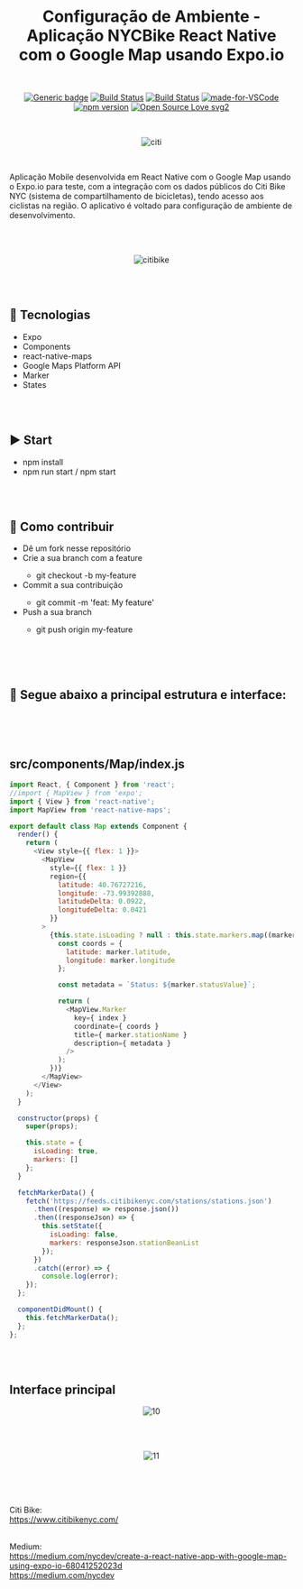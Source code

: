 <div align="center"> 

# Configuração de Ambiente - Aplicação NYCBike React Native com o Google Map usando Expo.io

</div>

<br>

<div align="center">

[![Generic badge](https://img.shields.io/badge/Made%20by-Renan%20Borba-purple.svg)](https://shields.io/) [![Build Status](https://img.shields.io/github/stars/RenanBorba/react-native-nycbike-ambient-test.svg)](https://github.com/RenanBorba/react-native-nycbike-ambient-test) [![Build Status](https://img.shields.io/github/forks/RenanBorba/react-native-nycbike-ambient-test.svg)](https://github.com/RenanBorba/react-native-nycbike-ambient-test) [![made-for-VSCode](https://img.shields.io/badge/Made%20for-VSCode-1f425f.svg)](https://code.visualstudio.com/) [![npm version](https://badge.fury.io/js/react-native.svg)](https://badge.fury.io/js/react-native) [![Open Source Love svg2](https://badges.frapsoft.com/os/v2/open-source.svg?v=103)](https://github.com/ellerbrock/open-source-badges/)

<br>

![citi](https://user-images.githubusercontent.com/48495838/86008856-c57f5480-b9ef-11ea-80d1-5b06fdc59db9.jpeg)

</div>

<br>

Aplicação Mobile desenvolvida em React Native com o Google Map usando o Expo.io para teste, com a integração com os dados públicos do Citi Bike NYC (sistema de compartilhamento de bicicletas), tendo acesso aos ciclistas na região. O aplicativo é voltado para configuração de ambiente de desenvolvimento.

<br><br>

<div align="center">

![citibike](https://user-images.githubusercontent.com/48495838/84694909-5fd79680-af20-11ea-9383-46f1c74bf0a1.png)

</div>

<br><br>

## :rocket: Tecnologias
<ul>
  <li>Expo</li>
  <li>Components</li>
  <li>react-native-maps</li>
  <li>Google Maps Platform API</li>
  <li>Marker</li>
  <li>States</li>
</ul>

<br><br>

## :arrow_forward: Start
<ul>
  <li>npm install</li>
  <li>npm run start / npm start</li>
</ul>

<br><br>

## :punch: Como contribuir
<ul>
  <li>Dê um fork nesse repositório</li>
  <li>Crie a sua branch com a feature</li>
    <ul>
      <li>git checkout -b my-feature</li>
    </ul>
  <li>Commit a sua contribuição</li>
    <ul>
      <li>git commit -m 'feat: My feature'</li>
    </ul>
  <li>Push a sua branch</li>
    <ul>
      <li>git push origin my-feature</li>
    </ul>
</ul>
<br><br><br>

## :mega: Segue abaixo a principal estrutura e interface:

<br><br><br>

## src/components/Map/index.js
```js
import React, { Component } from 'react';
//import { MapView } from 'expo';
import { View } from 'react-native';
import MapView from 'react-native-maps';

export default class Map extends Component {
  render() {
    return (
      <View style={{ flex: 1 }}>
        <MapView
          style={{ flex: 1 }}
          region={{
            latitude: 40.76727216,
            longitude: -73.99392888,
            latitudeDelta: 0.0922,
            longitudeDelta: 0.0421
          }}
        >
          {this.state.isLoading ? null : this.state.markers.map((marker, index) => {
            const coords = {
              latitude: marker.latitude,
              longitude: marker.longitude
            };

            const metadata = `Status: ${marker.statusValue}`;

            return (
              <MapView.Marker
                key={ index }
                coordinate={ coords }
                title={ marker.stationName }
                description={ metadata }
              />
            );
          })}
        </MapView>
      </View>
    );
  }

  constructor(props) {
    super(props);

    this.state = {
      isLoading: true,
      markers: []
    };
  }

  fetchMarkerData() {
    fetch('https://feeds.citibikenyc.com/stations/stations.json')
      .then((response) => response.json())
      .then((responseJson) => {
        this.setState({
          isLoading: false,
          markers: responseJson.stationBeanList
        });
      })
      .catch((error) => {
        console.log(error);
    });
  };

  componentDidMount() {
    this.fetchMarkerData();
  };
};
```

<br><br>

## Interface principal

<div align="center">

![10](https://user-images.githubusercontent.com/48495838/68613381-62ab6e00-049d-11ea-908c-5344f949174f.JPG)

</div>

<br><br>

<div align="center">

![11](https://user-images.githubusercontent.com/48495838/68613382-63440480-049d-11ea-8ab0-9bee4d246b2f.JPG)

</div>

<br><br>
<br>

Citi Bike:
<br>
https://www.citibikenyc.com/
<br><br>

Medium:
<br>
https://medium.com/nycdev/create-a-react-native-app-with-google-map-using-expo-io-68041252023d
<br> https://medium.com/nycdev
